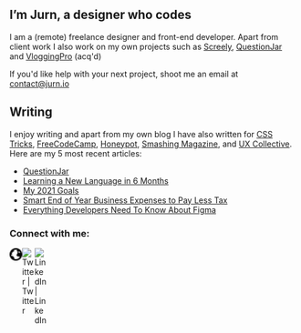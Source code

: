 ## I’m Jurn, a designer who codes

I am a (remote) freelance designer and front-end developer. Apart from client work I also work on my own projects such as [Screely](https://screely.com), [QuestionJar](https://www.questionjar.com) and [VloggingPro](https://vloggingpro.com) (acq'd)

If you'd like help with your next project, shoot me an email at contact@jurn.io


## Writing

I enjoy writing and apart from my own blog I have also written for [CSS Tricks][csstricks], [FreeCodeCamp][freecodecamp], [Honeypot][honeypot], [Smashing Magazine][smashingmagazine], and [UX Collective][uxcollective]. Here are my 5 most recent articles:

<!-- BLOG-POST-LIST:START -->
- [QuestionJar](https://blog.jurn.io/questionjar/)
- [Learning a New Language in 6 Months](https://blog.jurn.io/faster-language-learning/)
- [My 2021 Goals](https://blog.jurn.io/2021-goals/)
- [Smart End of Year Business Expenses to Pay Less Tax](https://blog.jurn.io/business-expenses/)
- [Everything Developers Need To Know About Figma](https://blog.jurn.io/everything-developers-need-to-know-about-figma/)
<!-- BLOG-POST-LIST:END -->


### Connect with me:
[<img align="left" alt="www.jurn.io" width="22px" src="https://raw.githubusercontent.com/iconic/open-iconic/master/svg/globe.svg" />](https://www.jurn.io/)
[<img align="left" alt="Twitter | Twitter" width="22px" src="https://cdn.jsdelivr.net/npm/simple-icons@v3/icons/twitter.svg" />](https://twitter.com/jurn_w)
[<img align="left" alt="LinkedIn | LinkedIn" width="22px" src="https://cdn.jsdelivr.net/npm/simple-icons@v3/icons/linkedin.svg" />](https://www.linkedin.com/in/jurnvanwissen/)


[csstricks]: https://css-tricks.com/lets-make-one-of-those-fancy-scrolling-animations-used-on-apple-product-pages/
[freecodecamp]: https://www.freecodecamp.org/news/how-i-built-my-side-project-and-got-31-000-users-the-first-week-d9053bae5302/  
[honeypot]: https://cult.honeypot.io/reads/how-to-create-a-side-project-that-gets-you-noticed  
[smashingmagazine]: https://www.smashingmagazine.com/2020/09/figma-developers-guide/
[uxcollective]: https://uxdesign.cc/mastering-animations-in-figma-with-7-simple-demos-204106bff310

